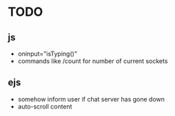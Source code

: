 # TODO

## js

- oninput="isTyping()"
- commands like /count for number of current sockets

## ejs

- somehow inform user if chat server has gone down
- auto-scroll content

